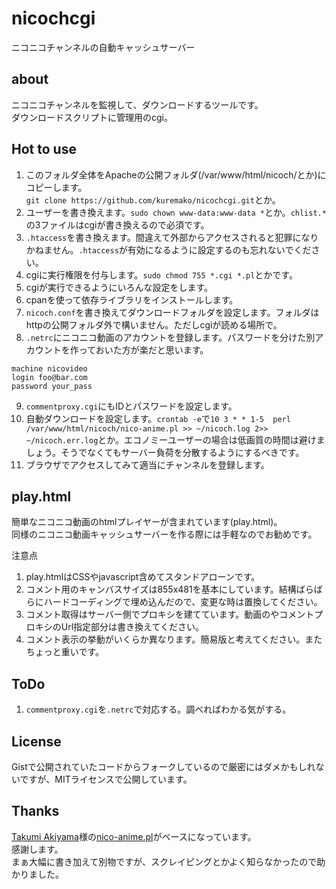 # nicochcgi
ニコニコチャンネルの自動キャッシュサーバー

## about
ニコニコチャンネルを監視して、ダウンロードするツールです。  
ダウンロードスクリプトに管理用のcgi。

## Hot to use
1. このフォルダ全体をApacheの公開フォルダ(/var/www/html/nicoch/とか)にコピーします。  
```git clone https://github.com/kuremako/nicochcgi.git```とか。
2. ユーザーを書き換えます。```sudo chown www-data:www-data *```とか。```chlist.*```の3ファイルはcgiが書き換えるので必須です。
3. ```.htaccess```を書き換えます。間違えて外部からアクセスされると犯罪になりかねません。```.htaccess```が有効になるように設定するのも忘れないでください。
4. cgiに実行権限を付与します。```sudo chmod 755 *.cgi *.pl```とかです。
5. cgiが実行できるようにいろんな設定をします。
6. cpanを使って依存ライブラリをインストールします。
7. ```nicoch.conf```を書き換えてダウンロードフォルダを設定します。フォルダはhttpの公開フォルダ外で構いません。ただしcgiが読める場所で。
8. ```.netrc```にニコニコ動画のアカウントを登録します。パスワードを分けた別アカウントを作っておいた方が楽だと思います。
```
machine nicovideo
login foo@bar.com
password your_pass
```
9. ```commentproxy.cgi```にもIDとパスワードを設定します。
10. 自動ダウンロードを設定します。```crontab -e```で```10 3 * * 1-5  perl /var/www/html/nicoch/nico-anime.pl >> ~/nicoch.log 2>> ~/nicoch.err.log```とか。エコノミーユーザーの場合は低画質の時間は避けましょう。そうでなくてもサーバー負荷を分散するようにするべきです。
11. ブラウザでアクセスしてみて適当にチャンネルを登録します。

## play.html
簡単なニコニコ動画のhtmlプレイヤーが含まれています(play.html)。  
同様のニコニコ動画キャッシュサーバーを作る際には手軽なのでお勧めです。

注意点
1. play.htmlはCSSやjavascript含めてスタンドアローンです。
2. コメント用のキャンバスサイズは855x481を基本にしています。結構ばらばらにハードコーディングで埋め込んだので、変更な時は置換してください。
3. コメント取得はサーバー側でプロキシを建てています。動画のやコメントプロキシのUrl指定部分は書き換えてください。
4. コメント表示の挙動がいくらか異なります。簡易版と考えてください。またちょっと重いです。

## ToDo
1. ```commentproxy.cgi```を```.netrc```で対応する。調べればわかる気がする。

## License
Gistで公開されていたコードからフォークしているので厳密にはダメかもしれないですが、MITライセンスで公開しています。

## Thanks
[Takumi Akiyama](https://github.com/akiym)様の[nico-anime.pl](https://gist.github.com/akiym/928802)がベースになっています。  
感謝します。  
まぁ大幅に書き加えて別物ですが、スクレイピングとかよく知らなかったので助かりました。
